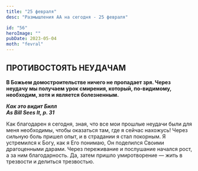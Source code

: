 ```yaml
---
title: "25 февраля"
desc: "Размышления АА на сегодня - 25 февраля"

id: "56"
heroImage: ""
pubDate: 2023-05-04
moth: "fevral"
---
```


## ПРОТИВОСТОЯТЬ НЕУДАЧАМ

**В Божьем домостроительстве ничего не пропадает зря. Через неудачу мы
получаем урок смирения, который, по-видимому, необходим, хотя и является
болезненным.**

**_Как это видит Билл  
As Bill Sees It, p. 31_**

Как благодарен я сегодня, зная, что все мои прошлые неудачи были для меня
необходимы, чтобы оказаться там, где я сейчас нахожусь! Через сильную боль
пришел опыт, и в страдании я стал покорным. Я устремился к Богу, как я Его
понимаю, Он поделился Своими драгоценными дарами. Через переживание и
послушание начался рост, а за ним благодарность. Да, затем пришло
умиротворение — жить в трезвости и делиться трезвостью.
